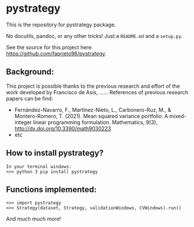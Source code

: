 # pystrategy

This is the repository for pystrategy package.

No docutils, pandoc, or any other tricks! Just a `README.md` and a `setup.py`.

See the source for this project here:
<https://github.com/faprieto96/pystrategy>.

## Background:

This project is possible thanks to the previous research and effort of the work developed by Francisco de Asís, ...... References of previous research papers can be find:

* Fernández-Navarro, F., Martínez-Nieto, L., Carbonero-Ruz, M., & Montero-Romero, T. (2021). Mean squared variance portfolio: A mixed-integer linear programming formulation. Mathematics, 9(3), <http://dx.doi.org/10.3390/math9030223>
* etc

## How to install pystrategy?
```
In your terminal windows:
>>> python 3 pip install pystrategy
```

## Functions implemented:
```
>>> import pystrategy
>>> Strategy(dataset, Strategy, validationWindows, CVWindows).run()
```

And much much more!